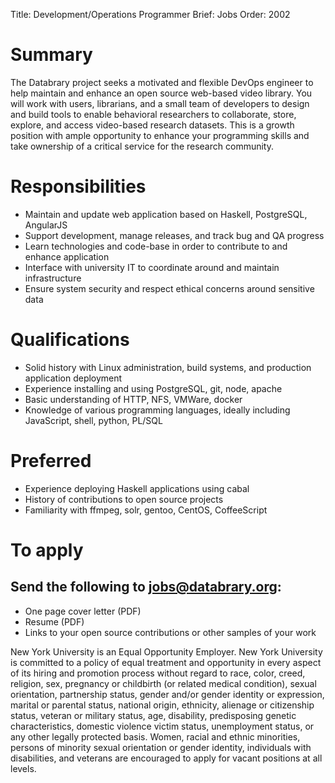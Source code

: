 Title: Development/Operations Programmer
Brief: Jobs
Order: 2002

# Summary

The Databrary project seeks a motivated and flexible DevOps engineer to help maintain and enhance an open source web-based video library.
You will work with users, librarians, and a small team of developers to design and build tools to enable behavioral researchers to collaborate, store, explore, and access video-based research datasets.
This is a growth position with ample opportunity to enhance your programming skills and take ownership of a critical service for the research community.

# Responsibilities

- Maintain and update web application based on Haskell, PostgreSQL, AngularJS
- Support development, manage releases, and track bug and QA progress
- Learn technologies and code-base in order to contribute to and enhance application
- Interface with university IT to coordinate around and maintain infrastructure
- Ensure system security and respect ethical concerns around sensitive data

# Qualifications

- Solid history with Linux administration, build systems, and production application deployment
- Experience installing and using PostgreSQL, git, node, apache
- Basic understanding of HTTP, NFS, VMWare, docker
- Knowledge of various programming languages, ideally including JavaScript, shell, python, PL/SQL

# Preferred

- Experience deploying Haskell applications using cabal
- History of contributions to open source projects
- Familiarity with ffmpeg, solr, gentoo, CentOS, CoffeeScript

# To apply
## Send the following to jobs@databrary.org:

- One page cover letter (PDF)
- Resume (PDF)
- Links to your open source contributions or other samples of your work

New York University is an Equal Opportunity Employer. New York University
is committed to a policy of equal treatment and opportunity in every aspect
of its hiring and promotion process without regard to race, color, creed,
religion, sex, pregnancy or childbirth (or related medical condition),
sexual orientation, partnership status, gender and/or gender identity or
expression, marital or parental status, national origin, ethnicity,
alienage or citizenship status, veteran or military status, age,
disability, predisposing genetic characteristics, domestic violence victim
status, unemployment status, or any other legally protected basis. Women,
racial and ethnic minorities, persons of minority sexual orientation or
gender identity, individuals with disabilities, and veterans are encouraged
to apply for vacant positions at all levels.

